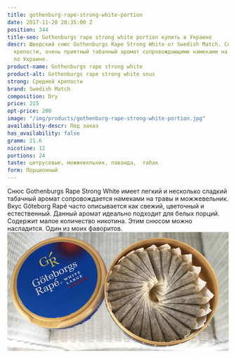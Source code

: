 ```yaml
---
title: gothenburg-rape-strong-white-portion
date: 2017-11-20 20:35:00 Z
position: 344
title-seo: Gothenburgs rape strong white portion купить в Украине
descr: Шведский снюс Gothenburgs Rape Strong White от Swedish Match. Снюс средней
  крепости, очень приятный табачный аромат сопровождающими намеками на травы. Отправляем
  по Украине.
product-name: Gothenburgs rape strong white
product-alt: Gothenburgs rape strong white snus
strong: Средней крепости
brand: Swedish Match
composition: Dry
price: 215
opt-price: 200
image: "/img/products/gothenburg-rape-strong-white-portion.jpg"
availability-descr: Под заказ
has_availability: false
gramm: 21.6
nicotine: 12
portions: 24
taste: цитрусовые, можжевельник, лаванда,  табак
form: Порционный
---
```


Снюс Gothenburgs Rape Strong White имеет легкий и несколько сладкий табачный аромат сопровождается намеками на травы и можжевельник. Вкус Göteborg Rapé часто описывается как свежий, цветочный и естественный. Данный аромат идеально подходит для белых порций.<br>
Содержит малое количество никотина. Этим снюсом можно насладится. Один из моих фаворитов.
<img class="img-fluid" src="/img/products/more/gothenburg-snus.jpg" alt="Gothenburg Rapé White Portion Snus">